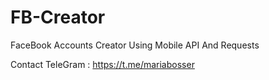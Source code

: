 # FB-Creator

FaceBook Accounts Creator Using Mobile API And Requests

 Contact TeleGram  : 
https://t.me/mariabosser
